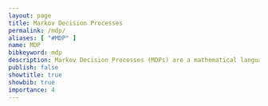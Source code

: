 ```yaml
---
layout: page
title: Markov Decision Processes
permalink: /mdp/
aliases: [ "#MDP" ]
name: MDP
bibkeyword: mdp
description: Markov Decision Processes (MDPs) are a mathematical language for definiing the problem of making decisions over time using only the current observations and knowledge.
publish: false
showtitle: true
showbib: true
importance: 4
---
```



